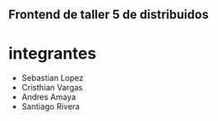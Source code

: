 ## Frontend de taller 5 de distribuidos

# integrantes
- Sebastian Lopez
- Cristhian Vargas
- Andres Amaya
- Santiago Rivera

